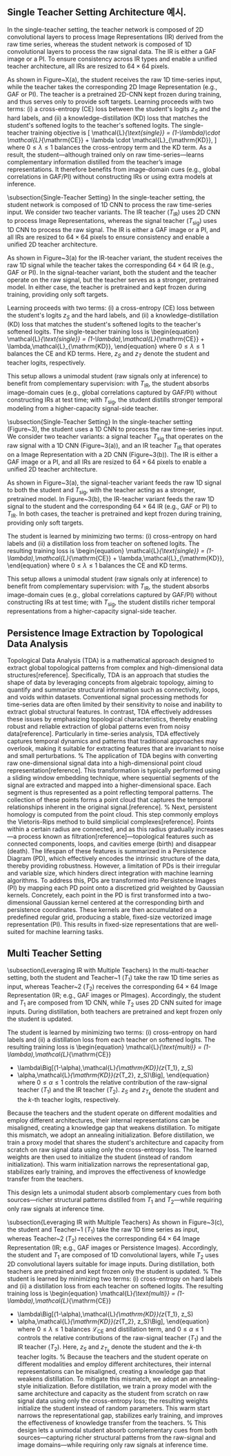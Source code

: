 ## Single Teacher Setting Architecture 예시.
In the single-teacher setting, the teacher network is composed of 2D convolutional layers to process Image Representations (IR) derived from the raw time series, whereas the student network is composed of 1D convolutional layers to process the raw signal data. The IR is either a GAF image or a PI. To ensure consistency across IR types and enable a unified teacher architecture, all IRs are resized to $64 \times 64$ pixels.

As shown in Figure~X(a), the student receives the raw 1D time-series input, while the teacher takes the corresponding 2D Image Representation (e.g., GAF or PI). The teacher is a pretrained 2D-CNN kept frozen during training, and thus serves only to provide soft targets. Learning proceeds with two terms: (i) a cross-entropy (CE) loss between the student's logits $z_S$ and the hard labels, and (ii) a knowledge-distillation (KD) loss that matches the student's softened logits to the teacher's softened logits. The single-teacher training objective is
\[
\mathcal{L}_{\text{single}} = (1-\lambda)\cdot \mathcal{L}_{\mathrm{CE}} + \lambda \cdot \mathcal{L}_{\mathrm{KD}},
\]
where $0 \le \lambda \le 1$ balances the cross-entropy term and the KD term.
As a result, the student—although trained only on raw time-series—learns complementary information distilled from the teacher’s image representations. It therefore benefits from image-domain cues (e.g., global correlations in GAF/PI) without constructing IRs or using extra models at inference.


\subsection{Single-Teacher Setting}
In the single-teacher setting, the student network is composed of 1D CNN to process the raw time-series input. We consider two teacher variants. The IR teacher ($T_{\mathrm{IR}}$) uses 2D CNN to process Image Representations, whereas the signal teacher ($T_{\mathrm{sig}}$) uses 1D CNN to process the raw signal. The IR is either a GAF image or a PI, and all IRs are resized to $64 \times 64$ pixels to ensure consistency and enable a unified 2D teacher architecture.

As shown in Figure~3(a) for the IR-teacher variant, the student receives the raw 1D signal while the teacher takes the corresponding $64 \times 64$ IR (e.g., GAF or PI). In the signal-teacher variant, both the student and the teacher operate on the raw signal, but the teacher serves as a stronger, pretrained model. In either case, the teacher is pretrained and kept frozen during training, providing only soft targets.

Learning proceeds with two terms: (i) a cross-entropy (CE) loss between the student's logits $z_S$ and the hard labels, and (ii) a knowledge-distillation (KD) loss that matches the student's softened logits to the teacher's softened logits. The single-teacher training loss is
\begin{equation}
\mathcal{L}_{\text{single}} = (1-\lambda)\,\mathcal{L}_{\mathrm{CE}} + \lambda\,\mathcal{L}_{\mathrm{KD}},
\end{equation}
where $0 \le \lambda \le 1$ balances the CE and KD terms. Here, $z_S$ and $z_T$ denote the student and teacher logits, respectively.

This setup allows a unimodal student (raw signals only at inference) to benefit from complementary supervision: with $T_{\mathrm{IR}}$, the student absorbs image-domain cues (e.g., global correlations captured by GAF/PI) without constructing IRs at test time; with $T_{\mathrm{sig}}$, the student distills stronger temporal modeling from a higher-capacity signal-side teacher.


\subsection{Single-Teacher Setting}
In the single-teacher setting (Figure~3), the student uses a 1D CNN to process the raw time-series input. We consider two teacher variants: a signal teacher $T_{\mathrm{sig}}$ that operates on the raw signal with a 1D CNN (Figure~3(a)), and an IR teacher $T_{\mathrm{IR}}$ that operates on a Image Representation with a 2D CNN (Figure~3(b)). The IR is either a GAF image or a PI, and all IRs are resized to $64 \times 64$ pixels to enable a unified 2D teacher architecture.

As shown in Figure~3(a), the signal-teacher variant feeds the raw 1D signal to both the student and $T_{\mathrm{sig}}$, with the teacher acting as a stronger, pretrained model. In Figure~3(b), the IR-teacher variant feeds the raw 1D signal to the student and the corresponding $64 \times 64$ IR (e.g., GAF or PI) to $T_{\mathrm{IR}}$. In both cases, the teacher is pretrained and kept frozen during training, providing only soft targets.

The student is learned by minimizing two terms: (i) cross-entropy on hard labels and (ii) a distillation loss from teacher on softened logits. The resulting training loss is
\begin{equation}
\mathcal{L}_{\text{single}} = (1-\lambda)\,\mathcal{L}_{\mathrm{CE}} + \lambda\,\mathcal{L}_{\mathrm{KD}},
\end{equation}
where $0 \le \lambda \le 1$ balances the CE and KD terms.

This setup allows a unimodal student (raw signals only at inference) to benefit from complementary supervision: with $T_{\mathrm{IR}}$, the student absorbs image-domain cues (e.g., global correlations captured by GAF/PI) without constructing IRs at test time; with $T_{\mathrm{sig}}$, the student distills richer temporal representations from a higher-capacity signal-side teacher.



## Persistence Image Extraction by Topological Data Analysis
Topological Data Analysis (TDA) is a mathematical approach designed to extract global topological patterns from complex and high-dimensional data structures[reference]. Specifically, TDA is an approach that studies the shape of data by leveraging concepts from algebraic topology, aiming to quantify and summarize structural information such as connectivity, loops, and voids within datasets. Conventional signal processing methods for time-series data are often limited by their sensitivity to noise and inability to extract global structural features. In contrast, TDA effectively addresses these issues by emphasizing topological characteristics, thereby enabling robust and reliable extraction of global patterns even from noisy data[reference]. Particularly in time-series analysis, TDA effectively captures temporal dynamics and patterns that traditional approaches may overlook, making it suitable for extracting features that are invariant to noise and small perturbations.
%
The application of TDA begins with converting raw one-dimensional signal data into a high-dimensional point cloud representation[reference]. This transformation is typically performed using a sliding window embedding technique, where sequential segments of the signal are extracted and mapped into a higher-dimensional space. Each segment is thus represented as a point reflecting temporal patterns. The collection of these points forms a point cloud that captures the temporal relationships inherent in the original signal.[reference].
%
Next, persistent homology is computed from the point cloud. This step commonly employs the Vietoris-Rips method to build simplicial complexes[reference]. Points within a certain radius are connected, and as this radius gradually increases—a process known as filtration[reference]—topological features such as connected components, loops, and cavities emerge (birth) and disappear (death). The lifespan of these features is summarized in a Persistence Diagram (PD), which effectively encodes the intrinsic structure of the data, thereby providing robustness. However, a limitation of PDs is their irregular and variable size, which hinders direct integration with machine learning algorithms. To address this, PDs are transformed into Persistence Images (PI) by mapping each PD point onto a discretized grid weighted by Gaussian kernels. Concretely, each point in the PD is first transformed into a two-dimensional Gaussian kernel centered at the corresponding birth and persistence coordinates. These kernels are then accumulated on a predefined regular grid, producing a stable, fixed-size vectorized image representation (PI). This results in fixed-size representations that are well-suited for machine learning tasks.


## Multi Teacher Setting
\subsection{Leveraging IR with Multiple Teachers}
In the multi-teacher setting, both the student and Teacher~1 ($T_1$) take the raw 1D time series as input, whereas Teacher~2 ($T_2$) receives the corresponding $64 \times 64$ Image Representation (IR; e.g., GAF images or PImages). Accordingly, the student and $T_1$ are composed from 1D CNN, while $T_2$ uses 2D CNN suited for image inputs. During distillation, both teachers are pretrained and kept frozen only the student is updated.

The student is learned by minimizing two terms: (i) cross-entropy on hard labels and (ii) a distillation loss from each teacher on softened logits. The resulting training loss is
\begin{equation}
\mathcal{L}_{\text{multi}}
= (1-\lambda)\,\mathcal{L}_{\mathrm{CE}}
+ \lambda\Big[(1-\alpha)\,\mathcal{L}_{\mathrm{KD}}(z_{T_1}, z_S)
+ \alpha\,\mathcal{L}_{\mathrm{KD}}(z_{T_2}, z_S)\Big],
\end{equation}
where $0 \le \alpha \le 1$ controls the relative contribution of the raw-signal teacher ($T_1$) and the IR teacher ($T_2$). $z_S$ and $z_{T_k}$ denote the student and the $k$-th teacher logits, respectively.

Because the teachers and the student operate on different modalities and employ different architectures, their internal representations can be misaligned, creating a knowledge gap that weakens distillation. To mitigate this mismatch, we adopt an annealing initialization. Before distillation, we train a proxy model that shares the student's architecture and capacity from scratch on raw signal data using only the cross-entropy loss. The learned weights are then used to initialize the student (instead of random initialization). This warm initialization narrows the representational gap, stabilizes early training, and improves the effectiveness of knowledge transfer from the teachers.

This design lets a unimodal student absorb complementary cues from both sources—richer structural patterns distilled from $T_1$ and $T_2$—while requiring only raw signals at inference time.



\subsection{Leveraging IR with Multiple Teachers}
As shown in Figure~3(c), the student and Teacher~1 ($T_1$) take the raw 1D time series as input, whereas Teacher~2 ($T_2$) receives the corresponding $64 \times 64$ Image Representation (IR; e.g., GAF images or Persistence Images). Accordingly, the student and $T_1$ are composed of 1D convolutional layers, while $T_2$ uses 2D convolutional layers suitable for image inputs. During distillation, both teachers are pretrained and kept frozen only the student is updated.
%
The student is learned by minimizing two terms: (i) cross-entropy on hard labels and (ii) a distillation loss from each teacher on softened logits. The resulting training loss is
\begin{equation}
\mathcal{L}_{\text{multi}}
= (1-\lambda)\,\mathcal{L}_{\mathrm{CE}}
+ \lambda\Big[(1-\alpha)\,\mathcal{L}_{\mathrm{KD}}(z_{T_1}, z_S)
+ \alpha\,\mathcal{L}_{\mathrm{KD}}(z_{T_2}, z_S)\Big],
\end{equation}
where $0 \le \lambda \le 1$ balances $\mathcal{L}_{\mathrm{CE}}$ and distillation term, and $0 \le \alpha \le 1$ controls the relative contributions of the raw-signal teacher ($T_1$) and the IR teacher ($T_2$). Here, $z_S$ and $z_{T_k}$ denote the student and the $k$-th teacher logits.
%
Because the teachers and the student operate on different modalities and employ different architectures, their internal representations can be misaligned, creating a knowledge gap that weakens distillation. To mitigate this mismatch, we adopt an annealing-style initialization. Before distillation, we train a proxy model with the same architecture and capacity as the student from scratch on raw signal data using only the cross-entropy loss; the resulting weights initialize the student instead of random parameters. This warm start narrows the representational gap, stabilizes early training, and improves the effectiveness of knowledge transfer from the teachers.
%
This design lets a unimodal student absorb complementary cues from both sources—capturing richer structural patterns from the raw-signal and image domains—while requiring only raw signals at inference time.
